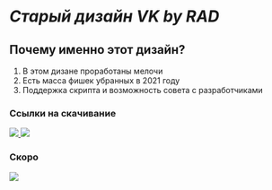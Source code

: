 # _**Старый дизайн VK by RAD**_
## Почему именно этот дизайн?
1. В этом дизане проработаны мелочи
2. Есть масса фишек убранных в 2021 году
3. Поддержка скрипта и возможность совета с разработчиками

### Ссылки на скачивание
<a href="">
  <img src="https://img.shields.io/badge/Google%20Chrome-установить-green?style=for-the-badge&logo=googlechrome&logoColor=green&link=https://dl.uploadgram.me/6264f64d251f3g?raw">
</a>
<a href="#">
  <img src="https://img.shields.io/badge/Opera-установить-green?style=for-the-badge&logo=opera&logoColor=red&link=https://dl.uploadgram.me/6264f64d251f3g?raw">
</a>
<br>

### Скоро
<a href="#">
  <img src="https://img.shields.io/badge/FireFox-недоступно-red?style=for-the-badge&logo=firefox&logoColor=orange&link=https://dl.uploadgram.me/6264f64d251f3g?raw">
</a>

